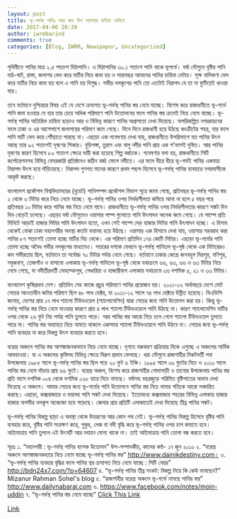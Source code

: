 ```yaml
---
layout: post
title: ভূ-গর্ভস্থ পানিঃ আর কত দিন আপনার চাহিদা মেটাবে
date: 2017-04-06 20:39
author: iwrmbarind
comments: true
categories: [Blog, IWRM, Newspaper, Uncategorized]
---
```

পৃথিবীতে পানির মাত্র ২.৫ শতাংশ মিঠাপানি। এ মিঠাপানির ৩০.১ শতাংশ পানি থাকে ভূগর্ভে। বর্ষা মৌসুমে বৃষ্টির পানি মাঠ-ঘাট, রাস্তা, জলাশয় ভেদ করে মাটির নিচে জমা হয় ও সারাবছর আমাদের পানির চাহিদা মেটায়। সূক্ষ বালিকণা ভেদ করে মাটির নিচে জমা হয় বলে এ পানি হয় বিশুদ্ধ। গভীর নলকূপের পানি তো এতটাই নিরাপদ যে তা না ফুটিয়েই খাওয়া যায়।

তবে বর্তমানে দুশ্চিন্তার বিষয় এই যে দেশে ক্রমাগত ভূ-গর্ভস্থ পানির স্তর নেমে যাচ্ছে। বিশেষ করে রাজধানীতে ভূ-গর্ভে পানি জমা হওয়ার যে হার তার চেয়ে অধিক পরিমাণে পানি উত্তোলনের ফলে পানির স্তর ক্রমেই নিচে নেমে যাচ্ছে। ভূ-গর্ভস্থ পানির অতিরিক্ত চাহিদা ছাড়াও আর ও বিভিন্ন কারণে পানির অপ্রাপ্যতা দেখা দিয়েছে। অপরিকল্পিত নগররায়নের ফলে ঢাকা ও এর আশেপাশে জলাশয়ের পরিমাণ কমে গেছে। দিনে দিনে রাজধানী হয়ে উঠছে কংক্রীটের শহর, যার ফলে পানি মাটি ভেদ করে পৌঁছাতে পারছে না। এছাড়া এক গবেষণায় দেখা যায়, রাজধানীতে উপরিভাগে যত পানির উৎস আছে তার ৯২ শতাংশই দূষণের শিকার। বুড়িগঙ্গা, তুরাগ এবং বালু নদীর পানি প্রায় এক শ'ভাগই দূষিত। আর পানির দূষণের কারণ হিসেবে ৮০ শতাংশ ক্ষেত্রে দায়ী করা হয়েছে শিল্প বর্জ্যকে। গবেষণায় বলা হয়, রাজধানীতে সিটি কর্পোরেশনসহ বিভিন্ন বেসরকারি প্রতিষ্ঠানও কঠিন বর্জ্য ফেলে নদীতে। এর ফলে ধীরে ধীরে ভূ-গর্ভই পানির একমাত্র নিরাপদ উৎস হয়ে দাঁড়িয়েছে। নিরাপদ গুণগত মানের কারণে প্রথম পছন্দ হিসেবে ভূ-গর্ভস্থ পানির ব্যবহারে নগরবাসীকে আকৃষ্ট করছে।

বাংলাদেশ প্রকৌশল বিশ্ববিদ্যালয়ের (বুয়েট) পানিসম্পদ প্রকৌশল বিভাগ সূত্রে জানা গেছে, প্রতিবছর ভূ-গর্ভস্থ পানির স্তর ২ থেকে ৩ মিটার করে নিচে নেমে যাচ্ছে। ভূ-গর্ভস্থ পানির ওপর নির্ভরশীলতা কমিয়ে আনা না হলে ৫ বছর পরে প্রতিবছর ১০ মিটার করে পানির স্তর নিচে নেমে যাবে। রাজধানীতে ভূ-গর্ভস্থ পানির ওপর নির্ভরশীলতার কারণে সঙ্কট দিন দিন বেড়েই চলেছে। এছাড়া বর্ষা মৌসুমেও ওয়াসার পাম্প গুলোতে পানি উৎপাদন অনেক কমে গেছে। যে পাম্পে প্রতি মিনিটে আড়াই হাজার লিটার পানি উৎপাদন হতো, এখন সেই পাম্পে দেড় হাজার লিটার পানি উৎপাদন হচ্ছে। এ হিসাব থেকেই বোঝা ঢাকা মহানগরীর অবস্থা কতটা ভয়াবহ হয়ে উঠছে। ওয়াসার এক হিসাবে দেখা যায়, ওয়াসার সরবরাহ করা পানির ৮৭ শতাংশই তোলা হচ্ছে মাটির নিচ থেকে। এর পরিমাণ প্রতিদিন ১৭৪ কোটি লিটার। এছাড়া ভূ-গর্ভের পানি তোলা হচ্ছে অবৈধ গভীর নলকূপের মাধ্যমেও। সত্তরের দশকে যেখানে ভূ-গর্ভস্থ পানিতল ভূ-পৃষ্ঠ থেকে এক মিটারেরও কম গভীরতায় ছিল, বর্তমানে তা সর্বোচ্চ ৭০ মিটার পর্যন্ত নেমে গেছে। বর্তমানে ঢাকার কেন্দ্রে জনবহুল মিরপুর, মণিপুর, সবুজবাগ, তেজগাঁও ও বাসাবো এলাকায় ভূ-গর্ভস্থ পানিতল ভূ-পৃষ্ঠ থেকে যথাক্রমে ৬৬, ৬৩, ৬৬ ও ৬৩ মিটার নিচে নেমে গেছে, যা নদীতীরবর্তী মোহাম্মদপুর, গেণ্ডারিয়া ও হাজারীবাগ এলাকায় যথাক্রমে ৩৬ দশমিক ৫, ২১ ও ৩৩ মিটার।

বাংলাদেশ কৃষিপ্রধান দেশ। প্রতিদিন সেচ কাজে প্রচুর পরিমাণে পানির প্রয়োজন হয়। ২০০১-০২ অর্থবছরে দেশে মোট সেচের আওতাধীন জমির পরিমাণ ছিল ৪৮ লাখ হেক্টর, যা ২০১১-১২ সালে ৭৪ লাখ হেক্টরে উন্নীত হয়েছে। বিএডিসি জানায়, দেশের প্রায় ১৭ লাখ শ্যালো টিউবওয়েল (শ্যালোমেশিন) দ্বারা সেচের জন্য পানি উত্তোলন করা হয়। কিন্তু ভূ-গর্ভস্থ পানির স্তর নিচে নেমে যাওয়ার কারণে প্রায় ৪ লাখ শ্যালো টিউবওয়েলে পানি উঠছে না। কারণ শ্যালোমেশিন মাটির ওপর থেকে ২৬ ফুট নিচ পর্যন্ত পানি তুলতে পারে। আর পানির স্তর আরো নিচে চলে গেলে শ্যালো টিউবওয়েল তুলতে পারে না। পানির স্তর অব্যাহত নিচে নামতে থাকলে একসময় শ্যালো টিউবওয়েলে পানি উঠবে না। সেচের জন্য ভূ-গর্ভস্থ পানি ব্যবহার না করে বিকল্প উৎস ব্যবহার করতে হবে।

বরেন্দ্র অঞ্চলে পানির স্তর আশঙ্কাজনকভাবে নিচে নেমে যাচ্ছে। দৃশ্যত মরুকরণ প্রক্রিয়ার দিকে এগুচ্ছে এ অঞ্চলের সার্বিক আবহাওয়া। যা এ অঞ্চলের কৃষিসহ বিভিন্ন ক্ষেত্রে বিরূপ প্রভাব ফেলছে। খরা মৌসুমে রাজশাহীর নিকটবর্তী পবা উপজেলায় ১৯৮৫ সালে ভূ-গর্ভস্থ পানির স্তর ছিল গড়ে ২০ ফুট ৬ ইঞ্চি। ১৯৯৫ সালে ৩০ ফুটের নিচে ও ২০১০ সালে পানির স্তর নেমে দাঁড়ায় প্রায় ৬৬ ফুটে। বরেন্দ্র অঞ্চল, বিশেষ করে রাজশাহীর গোদাগাড়ী ও তানোর উপজেলায় পানির স্তর প্রতি মাসে দশমিক ০০৪ থেকে দশমিক ০২৮ হারে নিচে নামছে। বর্ষাসহ বছরজুড়ে পরিমিত বৃষ্টিপাতের অভাব দেখা দিয়েছে এ অঞ্চলে। আবার সেচের জন্য ভূ-গর্ভের পানি উত্তোলনে পানির স্তর নিচে নামার গতিকে আরো সঞ্চারিত করছে। এছাড়া, কক্সবাজারে ও ভয়াবহ পানি সঙ্কট দেখা দিয়েছে। ইতোমধ্যে কক্সবাজার শহরের বিভিন্ন এলাকায় হাজার হাজার অগভীর নলকূপ অকেজো হয়ে পড়েছে। জেলার প্রায় প্রতিটি এলাকাতেই দেখা দিয়েছে তীব্র পানির সঙ্কট।

ভূ-গর্ভস্থ পানির বিকল্প ছাড়া এ অবস্থা থেকে উত্তরণের আর কোন পথ নেই। ভূ-গর্ভস্থ পানির বিকল্প হিসেবে বৃষ্টির পানি ব্যবহার করে, বৃষ্টির পানি সংরক্ষণ করে, পুকুর, লেক বা নদী বৃদ্ধি করে ভূ-গর্ভস্থ পানির ওপর চাপ কমাতে হবে। অতিমাত্রায় পানি তুললে এই উৎসটি আর নবায়ন যোগ্য থাকে না। তাই অতিমাত্রায় পানি তোলা বন্ধ করতে হবে।

সূত্রঃ
১. “মহানগরী : ভূ-গর্ভস্থ পানির ব্যাপক উত্তোলন” উপ-সম্পাদকীয়, কালের কণ্ঠ- ১৭ জুন ২০১০
২. “বরেন্দ্র অঞ্চলে আশঙ্কাজনকহারে নিচে নেমে যাচ্ছে ভূ-গর্ভস্থ পানির স্তর” <a href="http://www.dainikdestiny.com%E0%A5%A4" target="_blank">http://www.dainikdestiny.com।</a>
৩. “ভূ-গর্ভস্থ পানির ব্যবহার বৃদ্ধির ফলে পানির স্থর ক্রমাগত নিচে নেমে যাচ্ছে : সিটি মেয়র” <a href="http://bdn24x7.com/?p=64607" target="_blank">http://bdn24x7.com/?p=64607</a>
৪. “ভূ-গর্ভস্থ পানির তীব্র সংকট: বিকল্প নিয়ে কি কেউ ভাবছেন?” Mizanur Rahman Sohel's blog
৫. “রাজশাহীর বরেন্দ্র অঞ্চলে ভূ-গর্ভে নামছে পানির স্তর” <a href="http://www.dailynabaraj.com" target="_blank">http://www.dailynabaraj.com</a>
৬. <a href="https://www.facebook.com/notes/moin-uddin" target="_blank">https://www.facebook.com/notes/moin-uddin</a>
৭. “ভূ-গর্ভস্থ পানির স্তর নেমে যাচ্ছে”
<a href="http://archive.ittefaq.com.bd/index.php?ref=MjBfMDRfMDZfMTNfNF8yN18xXzMxNTI2" target="_blank">Click This Link</a>

<a href="http://www.somewhereinblog.net/blog/fowziarinee/29993981" target="_blank">Link</a>
